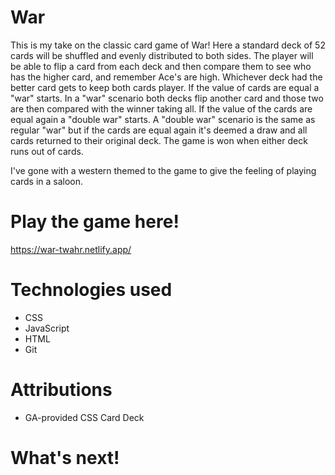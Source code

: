 # War
This is my take on the classic card game of War! Here a standard deck of 52 cards will be shuffled and evenly distributed to both sides. The player will be able to flip a card from each deck and then compare them to see who has the higher card, and remember Ace's are high. Whichever deck had the better card gets to keep both cards player. If the value of cards are equal a "war" starts. In a "war" scenario both decks flip another card and those two are then compared with the winner taking all. If the value of the cards are equal again a "double war" starts. A "double war" scenario is the same as regular "war" but if the cards are equal again it's deemed a draw and all cards returned to their original deck. The game is won when either deck runs out of cards.

I've gone with a western themed to the game to give the feeling of playing cards in a saloon.
# Play the game here!
https://war-twahr.netlify.app/
# Technologies used
- CSS
- JavaScript
- HTML
- Git
# Attributions
- GA-provided CSS Card Deck
# What's next!
